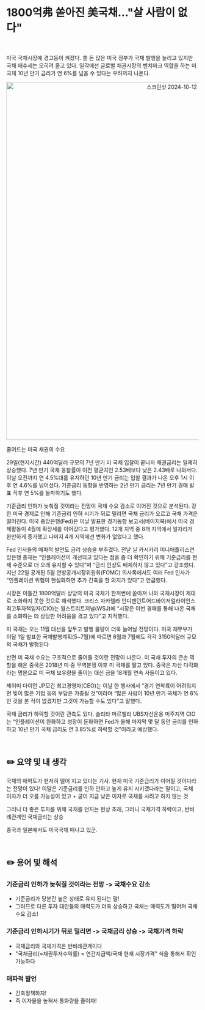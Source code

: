 # 1800억弗 쏟아진 美국채…"살 사람이 없다"

<br/>

미국 국채시장에 경고등이 켜졌다. 쓸 돈 많은 미국 정부가 국채 발행을 늘리고 있지만 국채 매수세는 오히려 줄고 있다. 일각에선 글로벌 채권시장의 벤치마크 역할을 하는 미 국채 10년 만기 금리가 연 6%를 넘을 수 있다는 우려까지 나온다.

<p align="center">
<img width="936" alt="스크린샷 2024-10-12 오후 11 21 48" src="https://github.com/user-attachments/assets/1df058b4-cf97-4de2-a2f8-4b00d10b27a3">
</p>줄어드는 미국 채권의 수요



29일(현지시간) 440억달러 규모의 7년 만기 미 국채 입찰이 끝나자 채권금리는 일제히 상승했다. 7년 만기 국채 응찰률이 이전 평균치인 2.53배보다 낮은 2.43배로 나와서다. 이날 오전까지 연 4.5%대를 유지하던 10년 만기 금리는 입찰 결과가 나온 오후 1시 이후 연 4.6%를 넘어섰다. 기준금리 동향을 반영하는 2년 만기 금리는 7년 만기 경매 발표 직후 연 5%를 돌파하기도 했다.



기준금리 인하가 늦춰질 것이라는 전망이 국채 수요 감소로 이어진 것으로 분석된다. 강한 미국 경제로 인해 기준금리 인하 시기가 뒤로 밀리면 국채 금리가 오르고 국채 가격은 떨어진다. 미국 중앙은행(Fed)은 이날 발표한 경기동향 보고서(베이지북)에서 미국 경제활동이 4월에 확장세를 이어갔다고 평가했다. 12개 지역 중 8개 지역에서 일자리가 완만하게 증가했고 나머지 4개 지역에선 변화가 없었다고 했다.



Fed 인사들의 매파적 발언도 금리 상승을 부추겼다. 전날 닐 카시카리 미니애폴리스연방은행 총재는 “인플레이션이 개선되고 있다는 점을 좀 더 확인하기 위해 기준금리를 현재 수준으로 더 오래 유지할 수 있다”며 “금리 인상도 배제하지 않고 있다”고 강조했다. 지난 22일 공개된 5월 연방공개시장위원회(FOMC) 의사록에서도 여러 Fed 인사가 “인플레이션 위험이 현실화하면 추가 긴축을 할 의지가 있다”고 언급했다.



시장은 이틀간 1800억달러 상당의 미국 국채가 한꺼번에 쏟아져 나와 국채시장이 제대로 소화하지 못한 것으로 해석했다. 크리스 자카렐라 인디펜던트어드바이저얼라이언스 최고투자책임자(CIO)는 월스트리트저널(WSJ)에 “시장은 이번 경매를 통해 나온 국채를 소화하는 데 상당한 어려움을 겪고 있다”고 지적했다.



미 국채는 오는 11월 대선을 앞두고 발행 물량이 더욱 늘어날 전망이다. 미국 재무부가 이달 1일 발표한 국채발행계획(5~7월)에 따르면 6월과 7월에도 각각 3150억달러 규모의 국채가 발행된다



반면 미 국채 수요는 구조적으로 줄어들 것이란 전망이 나온다. 미 국채 투자의 큰손 역할을 해온 중국은 2018년 미·중 무역분쟁 이후 미 국채를 팔고 있다. 중국은 자산 다각화라는 명분으로 미 국채 보유량을 줄이는 대신 금을 18개월 연속 사들이고 있다.



제이미 다이먼 JP모간 최고경영자(CEO)는 이날 한 행사에서 “경기 연착륙이 어려워지면 빚이 많은 기업 등의 부담은 가중될 것”이라며 “많은 사람이 10년 만기 국채가 연 6%인 것을 본 적이 없겠지만 그것이 가능할 수도 있다”고 말했다.



국채 금리가 하락할 것이란 관측도 있다. 솔리타 마르첼리 UBS자산운용 미주지역 CIO는 “인플레이션이 완화하고 성장이 둔화하면 Fed가 올해 마지막 몇 달 동안 금리를 인하하고 10년 만기 국채 금리도 연 3.85%로 하락할 것”이라고 예상했다.

<br/>

## ✏️ 요약 및 내 생각

국채의 매력도가 현저히 떨어 지고 있다는 기사.
현재 미국 기준금리가 이어질 것이다라는 전망이 있다!
이말은 기준금리를 인하 안하고 높게 유지 시키겠다라는 말이고, 국채 이자가 더 오를 가능성이 있고 + 굳이 지금 낮은 이자로 국채를 사려고 하지 않는 것

그러니 더 좋은 투자를 위해 국채를 던지는 현상 초래, 그러니 국채가격 하락이고, 반비례관계인 국채금리는 상승

중국과 일본에서도 미국국채 떠나고 있군.

<br/>

## ✏️ 용어 및 해석



### 기준금리 인하가 늦춰질 것이라는 전망 -> 국채수요 감소

* 기준금리가 당분간 높은 상태로 유지 된다는 말!
* 그러므로 다른 투자 대안들의 매력도가 더욱 상승하고 국채는 매력도가 떨어져 국채 수요 감소!



### 기준금리 인하시기가 뒤로 밀리면 -> 국채금리 상승 -> 국채가격 하락

* 국채금리와 국채가격은 반비례관계이다
* "국채금리(=채권투자수익률) = 연간지급액/국채 현재 시장가격" 식을 통해서 확인가능하다



### 매파적 발언

* 긴축정책하자!
* 즉 이자율을 높혀서 통화량을 줄이자!
